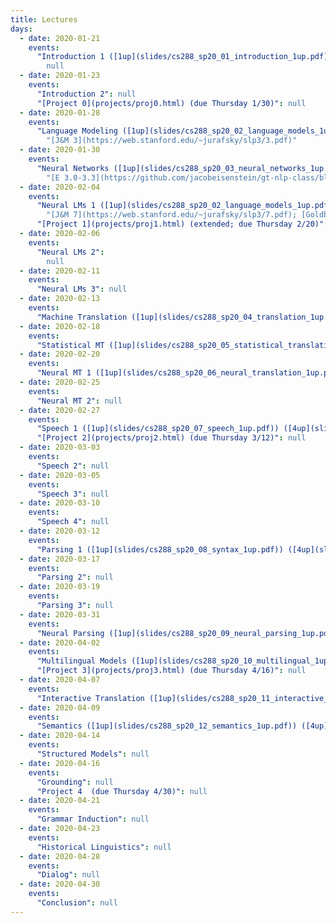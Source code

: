 ```yaml
---
title: Lectures
days:
  - date: 2020-01-21
    events:
      "Introduction 1 ([1up](slides/cs288_sp20_01_introduction_1up.pdf)) ([6up](slides/cs288_sp20_01_introduction_6up.pdf))":
        null
  - date: 2020-01-23
    events:
      "Introduction 2": null
      "[Project 0](projects/proj0.html) (due Thursday 1/30)": null
  - date: 2020-01-28
    events:
      "Language Modeling ([1up](slides/cs288_sp20_02_language_models_1up.pdf)) ([4up](slides/cs288_sp20_02_language_models_4up.pdf))":
        "[J&M 3](https://web.stanford.edu/~jurafsky/slp3/3.pdf)"
  - date: 2020-01-30
    events:
      "Neural Networks ([1up](slides/cs288_sp20_03_neural_networks_1up.pdf)) ([4up](slides/cs288_sp20_03_neural_networks_4up.pdf)) ([demo](https://colab.research.google.com/drive/1bQRo_13IKuxk4xoqOWU7z5GWUuPuvzbu)) ([tips](https://colab.research.google.com/drive/16Mw62pK8stJ6fapBc6SVmRMZN-2GXGH4))":
        "[E 3.0-3.3](https://github.com/jacobeisenstein/gt-nlp-class/blob/master/notes/eisenstein-nlp-notes.pdf); [J&M 6](https://web.stanford.edu/~jurafsky/slp3/6.pdf); [G 1-5](http://u.cs.biu.ac.il/~yogo/nnlp.pdf)"
  - date: 2020-02-04
    events:
      "Neural LMs 1 ([1up](slides/cs288_sp20_02_language_models_1up.pdf)) ([4up](slides/cs288_sp20_02_language_models_4up.pdf))":
        "[J&M 7](https://web.stanford.edu/~jurafsky/slp3/7.pdf); [Goldberg 10-11](http://u.cs.biu.ac.il/~yogo/nnlp.pdf)"
      "[Project 1](projects/proj1.html) (extended; due Thursday 2/20)": null
  - date: 2020-02-06
    events:
      "Neural LMs 2":
        null
  - date: 2020-02-11
    events:
      "Neural LMs 3": null
  - date: 2020-02-13
    events:
      "Machine Translation ([1up](slides/cs288_sp20_04_translation_1up.pdf)) ([4up](slides/cs288_sp20_04_translation_4up.pdf))": "[IBM Model 1](slides/lecture-ibm-model1.pdf)"
  - date: 2020-02-18
    events:
      "Statistical MT ([1up](slides/cs288_sp20_05_statistical_translation_1up.pdf)) ([4up](slides/cs288_sp20_05_statistical_translation_4up.pdf))": "[Stat MT Book](http://statmt.org/book/)"
  - date: 2020-02-20
    events:
      "Neural MT 1 ([1up](slides/cs288_sp20_06_neural_translation_1up.pdf)) ([4up](slides/cs288_sp20_06_neural_translation_4up.pdf))": "[Attention](https://arxiv.org/abs/1409.0473) [Transformer](https://arxiv.org/abs/1706.03762)"
  - date: 2020-02-25
    events:
      "Neural MT 2": null
  - date: 2020-02-27
    events:
      "Speech 1 ([1up](slides/cs288_sp20_07_speech_1up.pdf)) ([4up](slides/cs288_sp20_07_speech_4up.pdf))": null
      "[Project 2](projects/proj2.html) (due Thursday 3/12)": null
  - date: 2020-03-03
    events:
      "Speech 2": null
  - date: 2020-03-05
    events:
      "Speech 3": null
  - date: 2020-03-10
    events:
      "Speech 4": null
  - date: 2020-03-12
    events:
      "Parsing 1 ([1up](slides/cs288_sp20_08_syntax_1up.pdf)) ([4up](slides/cs288_sp20_08_syntax_4up.pdf))": null
  - date: 2020-03-17
    events:
      "Parsing 2": null
  - date: 2020-03-19
    events:
      "Parsing 3": null
  - date: 2020-03-31
    events:
      "Neural Parsing ([1up](slides/cs288_sp20_09_neural_parsing_1up.pdf)) ([4up](slides/cs288_sp20_09_neural_parsing_4up.pdf))": null
  - date: 2020-04-02
    events:
      "Multilingual Models ([1up](slides/cs288_sp20_10_multilingual_1up.pdf)) ([4up](slides/cs288_sp20_10_multilingual_4up.pdf))": null
      "[Project 3](projects/proj3.html) (due Thursday 4/16)": null
  - date: 2020-04-07
    events:
      "Interactive Translation ([1up](slides/cs288_sp20_11_interactive_mt_1up.pdf)) ([4up](slides/cs288_sp20_11_interactive_mt_4up.pdf))": null
  - date: 2020-04-09
    events:
      "Semantics ([1up](slides/cs288_sp20_12_semantics_1up.pdf)) ([4up](slides/cs288_sp20_12_semantics_4up.pdf))": null
  - date: 2020-04-14
    events:
      "Structured Models": null
  - date: 2020-04-16
    events:
      "Grounding": null
      "Project 4  (due Thursday 4/30)": null
  - date: 2020-04-21
    events:
      "Grammar Induction": null
  - date: 2020-04-23
    events:
      "Historical Linguistics": null
  - date: 2020-04-28
    events:
      "Dialog": null
  - date: 2020-04-30
    events:
      "Conclusion": null
---
```

